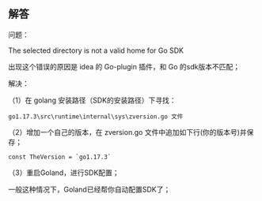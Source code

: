 
## 解答

问题：

The selected directory is not a valid home for Go SDK

出现这个错误的原因是 idea 的 Go-plugin 插件，和 Go 的sdk版本不匹配；

解决：

（1）在 golang 安装路径（SDK的安装路径）下寻找：

    
    go1.17.3\src\runtime\internal\sys\zversion.go 文件

（2）增加一个自己的版本，在 zversion.go 文件中追加如下行(你的版本号)并保存；


    const TheVersion = `go1.17.3`

（3）重启Goland，进行SDK配置；

一般这种情况下，Goland已经帮你自动配置SDK了；



